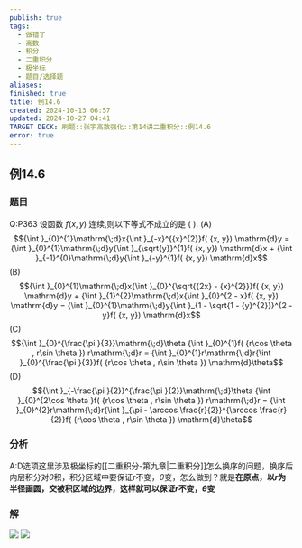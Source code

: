 ```yaml
---
publish: true
tags:
  - 做错了
  - 高数
  - 积分
  - 二重积分
  - 极坐标
  - 题目/选择题
aliases: 
finished: true
title: 例14.6
created: 2024-10-13 06:57
updated: 2024-10-27 04:41
TARGET DECK: 刷题::张宇高数强化::第14讲二重积分::例14.6
error: true
---
```

## 例14.6
### 题目
Q:P363 设函数 $f( {x, y})$ 连续,则以下等式不成立的是 ( ).
(A)
$${\int }_{0}^{1}\mathrm{\;d}x{\int }_{-x}^{{x}^{2}}f( {x, y}) \mathrm{d}y = {\int }_{0}^{1}\mathrm{\;d}y{\int }_{\sqrt{y}}^{1}f( {x, y}) \mathrm{d}x + {\int }_{-1}^{0}\mathrm{\;d}y{\int }_{-y}^{1}f( {x, y}) \mathrm{d}x$$
(B)
$${\int }_{0}^{1}\mathrm{\;d}x{\int }_{0}^{\sqrt{{2x} - {x}^{2}}}f( {x, y}) \mathrm{d}y + {\int }_{1}^{2}\mathrm{\;d}x{\int }_{0}^{2 - x}f( {x, y}) \mathrm{d}y = {\int }_{0}^{1}\mathrm{\;d}y{\int }_{1 - \sqrt{1 - {y}^{2}}}^{2 - y}f( {x, y}) \mathrm{d}x$$
(C)
$${\int }_{0}^{\frac{\pi }{3}}\mathrm{\;d}\theta {\int }_{0}^{1}f( {r\cos \theta , r\sin \theta }) r\mathrm{\;d}r = {\int }_{0}^{1}r\mathrm{\;d}r{\int }_{0}^{\frac{\pi }{3}}f( {r\cos \theta , r\sin \theta }) \mathrm{d}\theta$$
(D)
$${\int }_{-\frac{\pi }{2}}^{\frac{\pi }{2}}\mathrm{\;d}\theta {\int }_{0}^{2\cos \theta }f( {r\cos \theta , r\sin \theta }) r\mathrm{\;d}r = {\int }_{0}^{2}r\mathrm{\;d}r{\int }_{\pi - \arccos \frac{r}{2}}^{\arccos \frac{r}{2}}f( {r\cos \theta , r\sin \theta }) \mathrm{d}\theta$$
### 分析
A:D选项这里涉及极坐标的[[二重积分-第九章|二重积分]]怎么换序的问题，换序后内层积分对$\theta$积，积分区域中要保证r不变，$\theta$变，怎么做到？就是**在原点，以$r$为半径画圆，交被积区域的边界，这样就可以保证$r$不变，$\theta$变**
### 解
![](https://img.hwenyi.live/202410271236649.webp)
![](https://img.hwenyi.live/202410271236777.webp)



